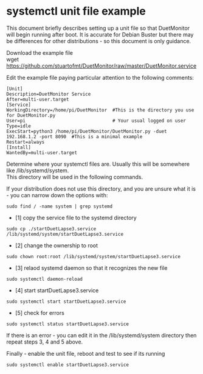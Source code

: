 # systemctl unit file example

 
This document briefly describes setting up a unit file so that DuetMonitor will begin running after boot.
It is accurate for Debian Buster but there may be differences for other distributions - so this document is only guidance.

Download the example file<br>
wget https://github.com/stuartofmt/DuetMonitor/raw/master/DuetMonitor.service

Edit the example file paying particular attention to the following comments:

```
[Unit]
Description=DuetMonitor Service
After=multi-user.target
[Service]
WorkingDirectory=/home/pi/DuetMonitor  #This is the directory you use for DuetMonitor.py 
User=pi                                # Your usual logged on user
Type=idle
ExecStart=python3 /home/pi/DuetMonitor/DuetMonitor.py -duet 192.168.1.2 -port 8090  #This is a minimal example
Restart=always
[Install]
WantedBy=multi-user.target
```

Determine where your systemctl files are. Usually this will be somewhere like /lib/systemd/system.<br>
This directory will be used in the following commands.

If your distribution does not use this directory, and you are unsure what it is - you can narrow down the options with:

```
sudo find / -name system | grep systemd
```

- [1]  copy the service file to the systemd directory 

```
sudo cp ./startDuetLapse3.service /lib/systemd/system/startDuetLapse3.service
```
- [2] change the ownership to root

```
sudo chown root:root /lib/systemd/system/startDuetLapse3.service
```

- [3]  relaod systemd daemon so that it recognizes the new file

```
sudo systemctl daemon-reload
```
- [4]  start startDuetLapse3.service

```
sudo systemctl start startDuetLapse3.service
```
- [5]  check for errors

```
sudo systemctl status startDuetLapse3.service
```

If there is an error - you can edit it in the /lib/systemd/system directory then repeat steps 3, 4 and 5 above.


Finally - enable the unit file, reboot and test to see if its running

```
sudo systemctl enable startDuetLapse3.service
```
